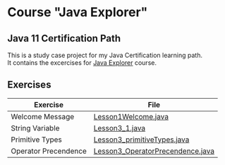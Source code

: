 # Course "Java Explorer"
## Java 11 Certification Path
This is a study case project for my Java Certification learning path. <br>
It contains the excercises for [Java Explorer]("https://github.com/stars/edsonmomm/lists/dio-kotlin-bootcamp") course.

## Exercises
| Exercise             | File                                                                                                        |
|----------------------|-------------------------------------------------------------------------------------------------------------|
| Welcome Message      | [Lesson1Welcome.java](src/main/java/shopApp/duke/shop/lessons/Lesson1Welcome.java)                          |
| String Variable      | [Lesson3_1.java](src/main/java/shopApp/duke/shop/lessons/Lesson3_1.java)                                    |
| Primitive Types      | [Lesson3_primitiveTypes.java](src/main/java/shopApp/duke/shop/lessons/Lesson3_primitiveTypes.java)          |
| Operator Precendence | [Lesson3_OperatorPrecendence.java](src/main/java/shopApp/duke/shop/lessons/Lesson3_OperatorPrecedence.java) |